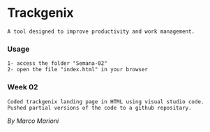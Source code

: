 # Trackgenix
    A tool designed to improve productivity and work management.
### Usage    
    1- access the folder "Semana-02"
    2- open the file "index.html" in your browser
### Week 02
    Coded trackgenix landing page in HTML using visual studio code.
    Pushed partial versions of the code to a github repositary.
_By Marco Marioni_